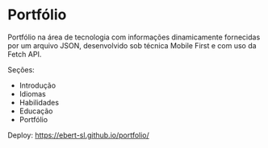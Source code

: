 # Portfólio

Portfólio na área de tecnologia com informações dinamicamente fornecidas por um arquivo JSON, desenvolvido sob técnica Mobile First e com uso da Fetch API.

Seções:
- Introdução
- Idiomas
- Habilidades
- Educação
- Portfólio

Deploy: https://ebert-sl.github.io/portfolio/